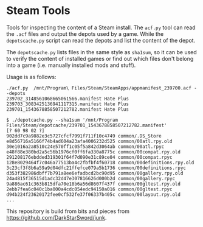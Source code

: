 Steam Tools
===========

Tools for inspecting the content of a Steam install. The `acf.py` tool
can read the `.acf` files and output the depots used by a game. While
the `depotscache.py` script can read the depots and list the content
of the depot.

The `depotscache.py` lists files in the same style as `sha1sum`, so it
can be used to verify the content of installed games or find out which
files don't belong into a game (i.e. manually installed mods and
stuff).

Usage is as follows:

    ./acf.py  /mnt/Program\ Files/Steam/SteamApps/appmanifest_239700.acf --depots
    239702_3148561068665061566.manifest Hate Plus
    239703_3083425136941117315.manifest Hate Plus
    239701_1543678858507212782.manifest Hate Plus

    $ ./depotcache.py --sha1sum '/mnt/Program Files/Steam/depotcache/239701_1543678858507212782.manifest'
    [? 60 98 02 ?]
    902dd7c9a9882e3c5727cfcf7991f711f10c4749 common/.DS_Store
    e8d56716a5166f74b4ad604a23afa4006232d525 common/00atl.rpy.old
    30e1016a2a8510c24e570ff1c05f5a842d3064ab common/00atl.rpyc
    e48f88e380bd2a5c56b1976cf0ff6fa330a8775c common/00compat.rpy.old
    291208176ebdded319301f64f7d090e31c89ce04 common/00compat.rpyc
    128e8029464f7c046a77513ba4c2fbfbf4f60718 common/00definitions.rpy.old
    3c23cf3f8b6a59a9d04dfc21ffefce079a5b1736 common/00definitions.rpyc
    d353f382986dbff7b791a8ee6efadbcd2bc90d95 common/00gallery.rpy.old
    24a4815f36515d1adc32d47e307816626d000b2d common/00gallery.rpyc
    9a886ac61c363b815dfa70e18b6a56d8607f437f common/00gltest.rpy.old
    2ebb7fea6c040c1ba000a4cdc054edc94150a016 common/00gltest.rpyc
    d94b224f23620172fee0cf532fe37f06337b405c common/00layout.rpy.old
    ...

This repository is build from bits and pieces from
<https://github.com/DarkStarSword/junk>.
